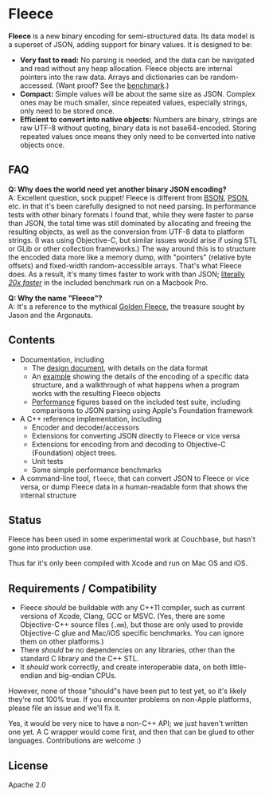 # Fleece

__Fleece__ is a new binary encoding for semi-structured data. Its data model is a superset of JSON, adding support for binary values. It is designed to be:

* **Very fast to read:** No parsing is needed, and the data can be navigated and read without any heap allocation. Fleece objects are internal pointers into the raw data. Arrays and dictionaries can be random-accessed. (Want proof? See the [benchmark](Performance.md).)
* **Compact:** Simple values will be about the same size as JSON. Complex ones may be much smaller, since repeated values, especially strings, only need to be stored once.
* **Efficient to convert into native objects:** Numbers are binary, strings are raw UTF-8 without quoting, binary data is not base64-encoded. Storing repeated values once means they only need to be converted into native objects once.

## FAQ

**Q: Why does the world need yet another binary JSON encoding?**  
A: Excellent question, sock puppet! Fleece is different from [BSON](http://bsonspec.org), [PSON](https://github.com/dcodeIO/PSON), etc. in that it's been carefully designed to not need parsing. In performance tests with other binary formats I found that, while they were faster to parse than JSON, the total time was still dominated by allocating and freeing the resulting objects, as well as the conversion from UTF-8 data to platform strings. (I was using Objective-C, but similar issues would arise if using STL or GLib or other collection frameworks.) The way around this is to structure the encoded data more like a memory dump, with "pointers" (relative byte offsets) and fixed-width random-accessible arrays. That's what Fleece does. As a result, it's many times faster to work with than JSON; [literally _20x faster_](Performance.md) in the included benchmark run on a Macbook Pro.

**Q: Why the name "Fleece"?**  
A: It's a reference to the mythical [Golden Fleece](https://en.wikipedia.org/wiki/Golden_Fleece), the treasure sought by Jason and the Argonauts.

## Contents

* Documentation, including
    * The [design document](Fleece.md), with details on the data format
    * An [example](Example.md) showing the details of the encoding of a specific data structure, and a walkthrough of what happens when a program works with the resulting Fleece objects
    * [Performance](Performance.md) figures based on the included test suite, including comparisons to JSON parsing using Apple's Foundation framework
* A C++ reference implementation, including
    * Encoder and decoder/accessors
    * Extensions for converting JSON directly to Fleece or vice versa
    * Extensions for encoding from and decoding to Objective-C (Foundation) object trees.
    * Unit tests
    * Some simple performance benchmarks
* A command-line tool, `fleece`, that can convert JSON to Fleece or vice versa, or dump Fleece data in a human-readable form that shows the internal structure

## Status

Fleece has been used in some experimental work at Couchbase, but hasn't gone into production use.

Thus far it's only been compiled with Xcode and run on Mac OS and iOS.

## Requirements / Compatibility

* Fleece _should_ be buildable with any C++11 compiler, such as current versions of Xcode, Clang, GCC or MSVC. (Yes, there are some Objective-C++ source files (`.mm`), but those are only used to provide Objective-C glue and Mac/iOS specific benchmarks. You can ignore them on other platforms.)
* There _should_ be no dependencies on any libraries, other than the standard C library and the C++ STL.
* It _should_ work correctly, and create interoperable data, on both little-endian and big-endian CPUs.

However, none of those "should"s have been put to test yet, so it's likely they're not 100% true. If you encounter problems on non-Apple platforms, please file an issue and we'll fix it.

Yes, it would be very nice to have a non-C++ API; we just haven't written one yet. A C wrapper would come first, and then that can be glued to other languages. Contributions are welcome :)

## License

Apache 2.0
